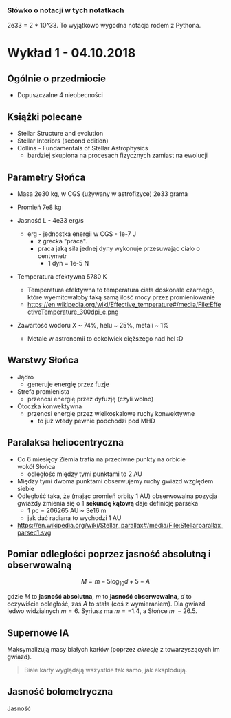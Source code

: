### Słówko o notacji w tych notatkach
2e33 = 2 * 10^33. To wyjątkowo wygodna notacja rodem z Pythona.

# Wykład 1 - 04.10.2018
## Ogólnie o przedmiocie
* Dopuszczalne 4 nieobecności

## Książki polecane
* Stellar Structure and evolution
* Stellar Interiors (second edition)
* Collins - Fundamentals of Stellar Astrophysics
    * bardziej skupiona na procesach fizycznych zamiast na ewolucji

## Parametry Słońca
* Masa 2e30 kg, w CGS (używany w astrofizyce) 2e33 grama
* Promień 7e8 kg
* Jasność L - 4e33 erg/s
    * erg - jednostka energii w CGS - 1e-7 J
        * z grecka "praca".
        * praca jaką siła jednej dyny  wykonuje przesuwając ciało o centymetr
            * 1 dyn = 1e-5 N
    
* Temperatura efektywna 5780 K
    * Temperatura efektywna to temperatura ciała doskonale czarnego, które wyemitowałoby taką samą ilość mocy przez promieniowanie
    * https://en.wikipedia.org/wiki/Effective_temperature#/media/File:EffectiveTemperature_300dpi_e.png
* Zawartość wodoru X ~ 74%, helu ~ 25%, metali ~ 1%
    * Metale w astronomii to cokolwiek cięższego nad hel :D

## Warstwy Słońca
* Jądro
    * generuje energię przez fuzje
* Strefa promienista
    * przenosi energię przez dyfuzję (czyli wolno)
* Otoczka konwektywna
    * przenosi energię przez wielkoskalowe ruchy konwektywne
        * to już wtedy pewnie podchodzi pod MHD

## Paralaksa heliocentryczna
* Co 6 miesięcy Ziemia trafia na przeciwne punkty na orbicie wokół Słońca 
    * odległość między tymi punktami to 2 AU
* Między tymi dwoma punktami obserwujemy ruchy gwiazd względem siebie
* Odległość taka, że (mając promień orbity 1 AU) obserwowalna pozycja gwiazdy zmienia się o 1 **sekundę kątową** daje definicję parseka
    * 1 pc = 206265 AU ~ 3e16 m
    * jak dać radiana to wychodzi 1 AU
* https://en.wikipedia.org/wiki/Stellar_parallax#/media/File:Stellarparallax_parsec1.svg

## Pomiar odległości poprzez jasność absolutną i obserwowalną

$$M = m - 5 \log_{10} d + 5 - A$$

gdzie $M$ to **jasność absolutna**, $m$ to **jasność obserwowalna**, $d$ to
oczywiście odległość, zaś $A$ to stała (coś z wymieraniem). Dla gwiazd ledwo
widzialnych $m = 6$. Syriusz ma $m=-1.4$, a Słońce $m~-26.5$.

## Supernowe IA

Maksymalizują masy białych karłów (poprzez *akrecję* z towarzyszących im gwiazd).

> Białe karły wyglądają wszystkie tak samo, jak eksplodują.

## Jasność bolometryczna

Jasność 
